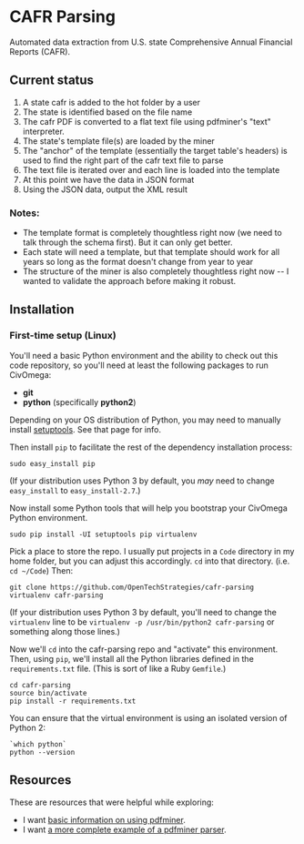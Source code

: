 # CAFR Parsing
Automated data extraction from U.S. state Comprehensive Annual Financial Reports (CAFR).

## Current status
1. A state cafr is added to the hot folder by a user
2. The state is identified based on the file name
3. The cafr PDF is converted to a flat text file using pdfminer's "text" interpreter.
4. The state's template file(s) are loaded by the miner
5. The "anchor" of the template (essentially the target table's headers) is used to find the right part of the cafr text file to parse
6. The text file is iterated over and each line is loaded into the template
7. At this point we have the data in JSON format
8. Using the JSON data, output the XML result

### Notes: 
- The template format is completely thoughtless right now (we need to talk through the schema first).  But it can only get better.
- Each state will need a template, but that template should work for all years so long as the format doesn't change from year to year
- The structure of the miner is also completely thoughtless right now -- I wanted to validate the approach before making it robust.

## Installation

### First-time setup (Linux)

You'll need a basic Python environment and the ability to check out this
code repository, so you'll need at least the following packages to run CivOmega:

* **git**
* **python** (specifically **python2**)

Depending on your OS distribution of Python, you may need to manually install
[setuptools](https://pypi.python.org/pypi/setuptools). See that page for info.

Then install `pip` to facilitate the rest of the dependency installation
process:

`sudo easy_install pip`

(If your distribution uses Python 3 by default, you *may* need to change
`easy_install` to `easy_install-2.7`.)

Now install some Python tools that will help you bootstrap your CivOmega
Python environment.

```shell
sudo pip install -UI setuptools pip virtualenv
```

Pick a place to store the repo. I usually put projects in a `Code` directory
in my home folder, but you can adjust this accordingly. `cd` into that
directory. (i.e. `cd ~/Code`) Then:

```shell
git clone https://github.com/OpenTechStrategies/cafr-parsing
virtualenv cafr-parsing
```

(If your distribution uses Python 3 by default, you'll need to change the
`virtualenv` line to be `virtualenv -p /usr/bin/python2 cafr-parsing` or something
along those lines.)

Now we'll `cd` into the cafr-parsing repo and "activate" this environment.
Then, using `pip`, we'll install all the Python libraries defined in the
`requirements.txt` file. (This is sort of like a Ruby `Gemfile`.)

```shell
cd cafr-parsing
source bin/activate
pip install -r requirements.txt
```

You can ensure that the virtual environment is using an isolated version
of Python 2:

```shell
`which python`
python --version
```

## Resources
These are resources that were helpful while exploring:

- I want [basic information on using pdfminer](http://www.unixuser.org/~euske/python/pdfminer/programming.html).
- I want [a more complete example of a pdfminer parser](http://denis.papathanasiou.org/2010/08/04/extracting-text-images-from-pdf-files/).